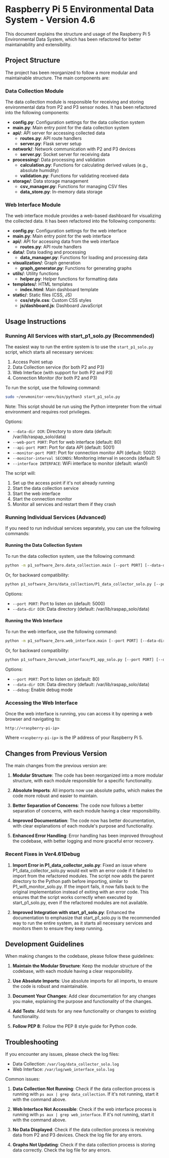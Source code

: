 # Raspberry Pi 5 Environmental Data System - Version 4.6

This document explains the structure and usage of the Raspberry Pi 5 Environmental Data System, which has been refactored for better maintainability and extensibility.

## Project Structure

The project has been reorganized to follow a more modular and maintainable structure. The main components are:

### Data Collection Module

The data collection module is responsible for receiving and storing environmental data from P2 and P3 sensor nodes. It has been refactored into the following components:

- **config.py**: Configuration settings for the data collection system
- **main.py**: Main entry point for the data collection system
- **api/**: API server for accessing collected data
  - **routes.py**: API route handlers
  - **server.py**: Flask server setup
- **network/**: Network communication with P2 and P3 devices
  - **server.py**: Socket server for receiving data
- **processing/**: Data processing and validation
  - **calculation.py**: Functions for calculating derived values (e.g., absolute humidity)
  - **validation.py**: Functions for validating received data
- **storage/**: Data storage management
  - **csv_manager.py**: Functions for managing CSV files
  - **data_store.py**: In-memory data storage

### Web Interface Module

The web interface module provides a web-based dashboard for visualizing the collected data. It has been refactored into the following components:

- **config.py**: Configuration settings for the web interface
- **main.py**: Main entry point for the web interface
- **api/**: API for accessing data from the web interface
  - **routes.py**: API route handlers
- **data/**: Data loading and processing
  - **data_manager.py**: Functions for loading and processing data
- **visualization/**: Graph generation
  - **graph_generator.py**: Functions for generating graphs
- **utils/**: Utility functions
  - **helper.py**: Helper functions for formatting data
- **templates/**: HTML templates
  - **index.html**: Main dashboard template
- **static/**: Static files (CSS, JS)
  - **css/style.css**: Custom CSS styles
  - **js/dashboard.js**: Dashboard JavaScript

## Usage Instructions

### Running All Services with start_p1_solo.py (Recommended)

The easiest way to run the entire system is to use the `start_p1_solo.py` script, which starts all necessary services:

1. Access Point setup
2. Data Collection service (for both P2 and P3)
3. Web Interface (with support for both P2 and P3)
4. Connection Monitor (for both P2 and P3)

To run the script, use the following command:

```bash
sudo ~/envmonitor-venv/bin/python3 start_p1_solo.py
```

Note: This script should be run using the Python interpreter from the virtual environment and requires root privileges.

Options:
- `--data-dir DIR`: Directory to store data (default: /var/lib/raspap_solo/data)
- `--web-port PORT`: Port for web interface (default: 80)
- `--api-port PORT`: Port for data API (default: 5001)
- `--monitor-port PORT`: Port for connection monitor API (default: 5002)
- `--monitor-interval SECONDS`: Monitoring interval in seconds (default: 5)
- `--interface INTERFACE`: WiFi interface to monitor (default: wlan0)

The script will:
1. Set up the access point if it's not already running
2. Start the data collection service
3. Start the web interface
4. Start the connection monitor
5. Monitor all services and restart them if they crash

### Running Individual Services (Advanced)

If you need to run individual services separately, you can use the following commands:

#### Running the Data Collection System

To run the data collection system, use the following command:

```bash
python -m p1_software_Zero.data_collection.main [--port PORT] [--data-dir DIR]
```

Or, for backward compatibility:

```bash
python p1_software_Zero/data_collection/P1_data_collector_solo.py [--port PORT] [--data-dir DIR]
```

Options:
- `--port PORT`: Port to listen on (default: 5000)
- `--data-dir DIR`: Data directory (default: /var/lib/raspap_solo/data)

#### Running the Web Interface

To run the web interface, use the following command:

```bash
python -m p1_software_Zero.web_interface.main [--port PORT] [--data-dir DIR] [--debug]
```

Or, for backward compatibility:

```bash
python p1_software_Zero/web_interface/P1_app_solo.py [--port PORT] [--data-dir DIR] [--debug]
```

Options:
- `--port PORT`: Port to listen on (default: 80)
- `--data-dir DIR`: Data directory (default: /var/lib/raspap_solo/data)
- `--debug`: Enable debug mode

### Accessing the Web Interface

Once the web interface is running, you can access it by opening a web browser and navigating to:

```
http://<raspberry-pi-ip>
```

Where `<raspberry-pi-ip>` is the IP address of your Raspberry Pi 5.

## Changes from Previous Version

The main changes from the previous version are:

1. **Modular Structure**: The code has been reorganized into a more modular structure, with each module responsible for a specific functionality.

2. **Absolute Imports**: All imports now use absolute paths, which makes the code more robust and easier to maintain.

3. **Better Separation of Concerns**: The code now follows a better separation of concerns, with each module having a clear responsibility.

4. **Improved Documentation**: The code now has better documentation, with clear explanations of each module's purpose and functionality.

5. **Enhanced Error Handling**: Error handling has been improved throughout the codebase, with better logging and more graceful error recovery.

### Recent Fixes in Ver4.61Debug

1. **Import Error in P1_data_collector_solo.py**: Fixed an issue where P1_data_collector_solo.py would exit with an error code if it failed to import from the refactored modules. The script now adds the parent directory to the Python path before importing, similar to P1_wifi_monitor_solo.py. If the import fails, it now falls back to the original implementation instead of exiting with an error code. This ensures that the script works correctly when executed by start_p1_solo.py, even if the refactored modules are not available.

2. **Improved Integration with start_p1_solo.py**: Enhanced the documentation to emphasize that start_p1_solo.py is the recommended way to run the entire system, as it starts all necessary services and monitors them to ensure they keep running.

## Development Guidelines

When making changes to the codebase, please follow these guidelines:

1. **Maintain the Modular Structure**: Keep the modular structure of the codebase, with each module having a clear responsibility.

2. **Use Absolute Imports**: Use absolute imports for all imports, to ensure the code is robust and maintainable.

3. **Document Your Changes**: Add clear documentation for any changes you make, explaining the purpose and functionality of the changes.

4. **Add Tests**: Add tests for any new functionality or changes to existing functionality.

5. **Follow PEP 8**: Follow the PEP 8 style guide for Python code.

## Troubleshooting

If you encounter any issues, please check the log files:

- Data Collection: `/var/log/data_collector_solo.log`
- Web Interface: `/var/log/web_interface_solo.log`

Common issues:

1. **Data Collection Not Running**: Check if the data collection process is running with `ps aux | grep data_collection`. If it's not running, start it with the command above.

2. **Web Interface Not Accessible**: Check if the web interface process is running with `ps aux | grep web_interface`. If it's not running, start it with the command above.

3. **No Data Displayed**: Check if the data collection process is receiving data from P2 and P3 devices. Check the log file for any errors.

4. **Graphs Not Updating**: Check if the data collection process is storing data correctly. Check the log file for any errors.
